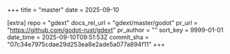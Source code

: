 +++
title = "master"
date = 2025-09-10

[extra]
repo = "gdext"
docs_rel_url = "gdext/master/godot"
pr_url = "https://github.com/godot-rust/gdext"
pr_author = ""
sort_key = 9999-01-01
date_time = 2025-09-10T09:51:53Z
commit_sha = "07c34e7975cdae29d253ea8e2ade5a077a894f11"
+++


